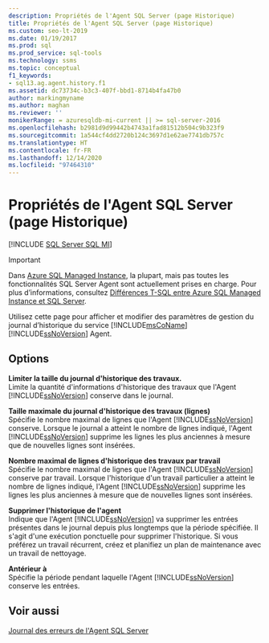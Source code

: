 ```yaml
---
description: Propriétés de l'Agent SQL Server (page Historique)
title: Propriétés de l'Agent SQL Server (page Historique)
ms.custom: seo-lt-2019
ms.date: 01/19/2017
ms.prod: sql
ms.prod_service: sql-tools
ms.technology: ssms
ms.topic: conceptual
f1_keywords:
- sql13.ag.agent.history.f1
ms.assetid: dc73734c-b3c3-407f-bbd1-8714b4fa47b0
author: markingmyname
ms.author: maghan
ms.reviewer: ''
monikerRange: = azuresqldb-mi-current || >= sql-server-2016
ms.openlocfilehash: b2981d9d99442b4743a1fad81512b504c9b323f9
ms.sourcegitcommit: 1a544cf4dd2720b124c3697d1e62ae7741db757c
ms.translationtype: HT
ms.contentlocale: fr-FR
ms.lasthandoff: 12/14/2020
ms.locfileid: "97464310"
---
```

# <a name="sql-server-agent-properties-history-page"></a>Propriétés de l'Agent SQL Server (page Historique)
[!INCLUDE [SQL Server SQL MI](../../includes/applies-to-version/sql-asdbmi.md)]

> [!IMPORTANT]  
> Dans [Azure SQL Managed Instance](/azure/sql-database/sql-database-managed-instance), la plupart, mais pas toutes les fonctionnalités SQL Server Agent sont actuellement prises en charge. Pour plus d’informations, consultez [Différences T-SQL entre Azure SQL Managed Instance et SQL Server](/azure/sql-database/sql-database-managed-instance-transact-sql-information#sql-server-agent).

Utilisez cette page pour afficher et modifier des paramètres de gestion du journal d’historique du service [!INCLUDE[msCoName](../../includes/msconame_md.md)] [!INCLUDE[ssNoVersion](../../includes/ssnoversion-md.md)] Agent.  
  
## <a name="options"></a>Options  
**Limiter la taille du journal d'historique des travaux.**  
Limite la quantité d'informations d'historique des travaux que l'Agent [!INCLUDE[ssNoVersion](../../includes/ssnoversion-md.md)] conserve dans le journal.  
  
**Taille maximale du journal d'historique des travaux (lignes)**  
Spécifie le nombre maximal de lignes que l'Agent [!INCLUDE[ssNoVersion](../../includes/ssnoversion-md.md)] conserve. Lorsque le journal a atteint le nombre de lignes indiqué, l'Agent [!INCLUDE[ssNoVersion](../../includes/ssnoversion-md.md)] supprime les lignes les plus anciennes à mesure que de nouvelles lignes sont insérées.  
  
**Nombre  maximal de lignes d'historique des travaux par travail**  
Spécifie le nombre maximal de lignes que l'Agent [!INCLUDE[ssNoVersion](../../includes/ssnoversion-md.md)] conserve par travail. Lorsque l'historique d'un travail particulier a atteint le nombre de lignes indiqué, l'Agent [!INCLUDE[ssNoVersion](../../includes/ssnoversion-md.md)] supprime les lignes les plus anciennes à mesure que de nouvelles lignes sont insérées.  
  
**Supprimer l'historique de l'agent**  
Indique que l'Agent [!INCLUDE[ssNoVersion](../../includes/ssnoversion-md.md)] va supprimer les entrées présentes dans le journal depuis plus longtemps que la période spécifiée. Il s'agit d'une exécution ponctuelle pour supprimer l'historique. Si vous préférez un travail récurrent, créez et planifiez un plan de maintenance avec un travail de nettoyage.  
  
**Antérieur à**  
Spécifie la période pendant laquelle l'Agent [!INCLUDE[ssNoVersion](../../includes/ssnoversion-md.md)] conserve les entrées.  
  
## <a name="see-also"></a>Voir aussi  
[Journal des erreurs de l'Agent SQL Server](../../ssms/agent/sql-server-agent-error-log.md)  
